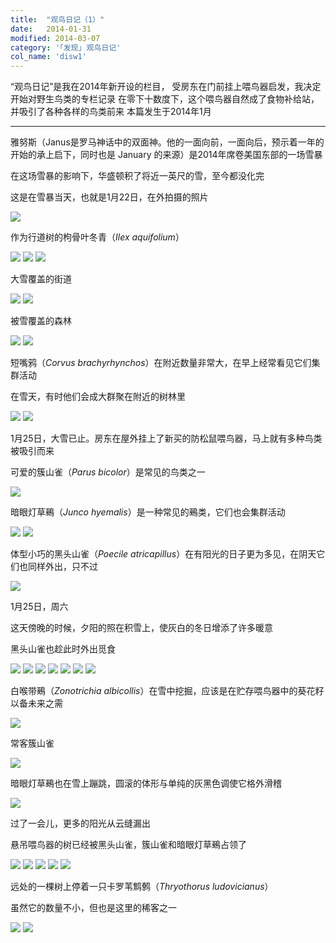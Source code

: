 ```yaml
---
title:  "观鸟日记（1）"
date:   2014-01-31
modified: 2014-03-07
category: '｢发现｣ 观鸟日记'
col_name: 'disw1'
---
```


“观鸟日记”是我在2014年新开设的栏目，
受房东在门前挂上喂鸟器启发，我决定开始对野生鸟类的专栏记录
在零下十数度下，这个喂鸟器自然成了食物补给站，并吸引了各种各样的鸟类前来
本篇发生于2014年1月

---

雅努斯（Janus是罗马神话中的双面神。他的一面向前，一面向后，预示着一年的开始的承上启下，同时也是 January 的来源）是2014年席卷美国东部的一场雪暴

在这场雪暴的影响下，华盛顿积了将近一英尺的雪，至今都没化完

这是在雪暴当天，也就是1月22日，在外拍摄的照片

<img class='disc' src='https://i.postimg.cc/PqzW2s95/DSC-8134.jpg'>

作为行道树的枸骨叶冬青（<i>Ilex aquifolium</i>）

<img class='disc' src='https://i.postimg.cc/ZqhP8KfQ/DSC-8135.jpg'>

<img class='disc' src='https://i.postimg.cc/Fs8VKx0N/DSC-8136.jpg'>

<img class='disc' src='https://i.postimg.cc/h4C0knjJ/DSC-8137.jpg'>

大雪覆盖的街道

<img class='disc' src='https://i.postimg.cc/6pZL4GhR/DSC-8138.jpg'>

<img class='disc' src='https://i.postimg.cc/TYpcGsLt/DSC-8140.jpg'>

被雪覆盖的森林

<img class='disc' src='https://i.postimg.cc/qRJ8FDHX/DSC-8141.jpg'>

<img class='disc' src='https://i.postimg.cc/QtfpZgXL/DSC-8142.jpg'>

短嘴鸦（<i>Corvus brachyrhynchos</i>）在附近数量非常大，在早上经常看见它们集群活动

在雪天，有时他们会成大群聚在附近的树林里

<img class='disc' src='https://i.postimg.cc/SRjcSXsn/DSC-8143.jpg'>

<img class='disc' src='https://i.postimg.cc/fTtY10pF/DSC-8144.jpg'>

1月25日，大雪已止。房东在屋外挂上了新买的防松鼠喂鸟器，马上就有多种鸟类被吸引而来

可爱的簇山雀（<i>Parus bicolor</i>）是常见的鸟类之一

<img class='disc' src='https://i.postimg.cc/cCjwrsgX/DSC-8152.jpg'>

暗眼灯草鵐（<i>Junco hyemalis</i>）是一种常见的鵐类，它们也会集群活动

<img class='disc' src='https://i.postimg.cc/QNnp6q41/DSC-8153.jpg'>

<img class='disc' src='https://i.postimg.cc/TYznx3XP/DSC-8154.jpg'>

体型小巧的黑头山雀（<i>Poecile atricapillus</i>）在有阳光的日子更为多见，在阴天它们也同样外出，只不过

<img class='disc' src='https://i.postimg.cc/8zLMzg1m/DSC-8155.jpg'>

1月25日，周六

这天傍晚的时候，夕阳的照在积雪上，使灰白的冬日增添了许多暖意

黑头山雀也趁此时外出觅食

<img class='disc' src='https://i.postimg.cc/q70ntDqV/DSC-8157.jpg'>

<img class='disc' src='https://i.postimg.cc/7LVzS1JC/DSC-8158.jpg'>

<img class='disc' src='https://i.postimg.cc/yd8ZjJ0L/DSC-8159.jpg'>

<img class='disc' src='https://i.postimg.cc/d1NTxqBw/DSC-8161.jpg'>

<img class='disc' src='https://i.postimg.cc/Y04mcJng/DSC-8162.jpg'>

<img class='disc' src='https://i.postimg.cc/Zn1vJV2Q/DSC-8166.jpg'>

<img class='disc' src='https://i.postimg.cc/G3NyPmtj/DSC-8167.jpg'>

白喉带鵐（<i>Zonotrichia albicollis</i>）在雪中挖掘，应该是在贮存喂鸟器中的葵花籽以备未来之需

<img class='disc' src='https://i.postimg.cc/VLCbKPbP/DSC-8168.jpg'>

常客簇山雀

<img class='disc' src='https://i.postimg.cc/CxpntrjB/DSC-8170.jpg'>

暗眼灯草鵐也在雪上蹦跳，圆滚的体形与单纯的灰黑色调使它格外滑稽

<img class='disc' src='https://i.postimg.cc/rwGRLGJh/DSC-8171.jpg'>

过了一会儿，更多的阳光从云缝漏出

悬吊喂鸟器的树已经被黑头山雀，簇山雀和暗眼灯草鵐占领了

<img class='disc' src='https://i.postimg.cc/W42FpDYs/DSC-8172.jpg'>

<img class='disc' src='https://i.postimg.cc/q7jtNkWy/DSC-8174.jpg'>

<img class='disc' src='https://i.postimg.cc/Y243BVmb/DSC-8180.jpg'>

<img class='disc' src='https://i.postimg.cc/15wrfqBF/DSC-8183.jpg'>

<img class='disc' src='https://i.postimg.cc/Z5mF35sM/DSC-8185.jpg'>

远处的一棵树上停着一只卡罗苇鹪鹩（<i>Thryothorus ludovicianus</i>）

虽然它的数量不小，但也是这里的稀客之一

<img class='disc' src='https://i.postimg.cc/W4bGWfvm/DSC-8186.jpg'>

<img class='disc' src='https://i.postimg.cc/W4WMQ6NB/DSC-8187.jpg'>
